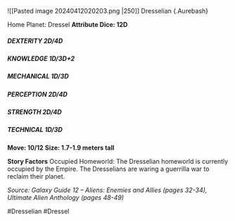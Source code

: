 ![[Pasted image 20240412020203.png |250]]
Dresselian {.Aurebash}

Home Planet: Dressel
**Attribute Dice: 12D**
##### DEXTERITY 2D/4D
##### KNOWLEDGE 1D/3D+2
##### MECHANICAL 1D/3D
##### PERCEPTION 2D/4D
##### STRENGTH 2D/4D
##### TECHNICAL 1D/3D
**Move: 10/12**
**Size: 1.7-1.9 meters tall**

**Story Factors**
Occupied Homeworld: The Dresselian homeworld is currently occupied by the Empire. The Dresselians are waring a guerrilla war to reclaim their planet.


*Source: Galaxy Guide 12 – Aliens: Enemies and Allies (pages 32-34), Ultimate Alien Anthology (pages 48-49)*


#Dresselian #Dressel 
